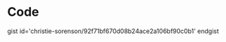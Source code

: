 # Code
[](codepen://csorenson/GZyYja?height=800&theme=0&defaultTab=html)

[](https://jsfiddle.net/christieCA/s8t7p0qz/#tabs=html,result)

gist id='christie-sorenson/92f71bf670d08b24ace2a106bf90c0b1'  endgist
